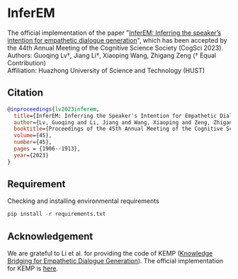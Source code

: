 # InferEM
The official implementation of the paper "[InferEM: Inferring the speaker’s intention for empathetic dialogue generation](https://escholarship.org/uc/item/0dk8x579)", which has been accepted by the 44th Annual Meeting of the Cognitive Science Society (CogSci 2023).  
Authors: Guoqing Lv†, Jiang Li†, Xiaoping Wang, Zhigang Zeng († Equal Contribution)  
Affiliation: Huazhong University of Science and Technology (HUST)  

## Citation
```bibtex
@inproceedings{lv2023inferem,
  title={InferEM: Inferring the Speaker's Intention for Empathetic Dialogue Generation},
  author={Lv, Guoqing and Li, Jiang and Wang, Xiaoping and Zeng, Zhigang},
  booktitle={Proceedings of the 45th Annual Meeting of the Cognitive Science Society},
  volume={45},
  number={45},
  pages = {1906--1913},
  year={2023}
}
```

## Requirement
Checking and installing environmental requirements
```python
pip install -r requirements.txt
```

## Acknowledgement
We are grateful to Li et al. for providing the code of KEMP ([Knowledge Bridging for Empathetic Dialogue Generation](https://ojs.aaai.org/index.php/AAAI/article/view/21347)). The official implementation for KEMP is [here](https://github.com/qtli/KEMP).


